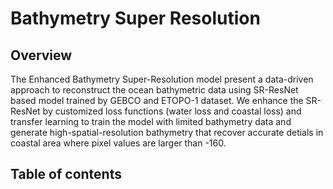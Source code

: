 # Bathymetry Super Resolution
## Overview
The Enhanced Bathymetry Super-Resolution model present a data-driven approach to reconstruct the ocean bathymetric data using SR-ResNet based model trained by GEBCO and
ETOPO-1 dataset. We enhance the SR-ResNet by customized loss functions (water loss and coastal loss) and transfer learning to train the model with limited bathymetry data and generate high-spatial-resolution bathymetry that recover accurate detials in coastal area where pixel values are larger than -160. 

## Table of contents
